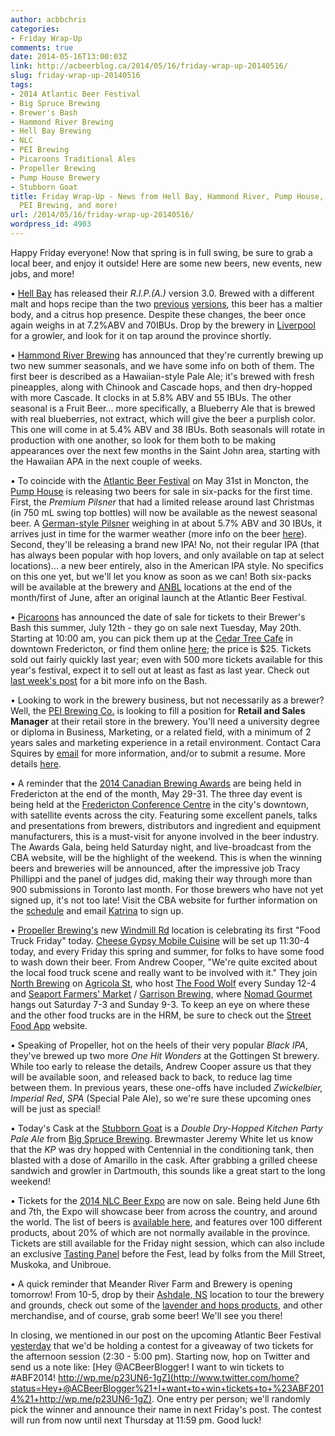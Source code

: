 ```yaml
---
author: acbbchris
categories:
- Friday Wrap-Up
comments: true
date: 2014-05-16T13:00:03Z
link: http://acbeerblog.ca/2014/05/16/friday-wrap-up-20140516/
slug: friday-wrap-up-20140516
tags:
- 2014 Atlantic Beer Festival
- Big Spruce Brewing
- Brewer's Bash
- Hammond River Brewing
- Hell Bay Brewing
- NLC
- PEI Brewing
- Picaroons Traditional Ales
- Propeller Brewing
- Pump House Brewery
- Stubborn Goat
title: Friday Wrap-Up - News from Hell Bay, Hammond River, Pump House, Picaroons,
  PEI Brewing, and more!
url: /2014/05/16/friday-wrap-up-20140516/
wordpress_id: 4903
---
```


Happy Friday everyone! Now that spring is in full swing, be sure to grab a local beer, and enjoy it outside! Here are some new beers, new events, new jobs, and more!

• [Hell Bay](http://www.hellbaybrewing.com/) has released their _R.I.P.(A.)_ version 3.0. Brewed with a different malt and hops recipe than the two [previous](http://atlanticcanadabeerblog.wordpress.com/2014/01/17/friday-wrap-up-20140117/) [versions](http://atlanticcanadabeerblog.wordpress.com/2014/03/07/friday-wrap-up-20140307/), this beer has a maltier body, and a citrus hop presence. Despite these changes, the beer once again weighs in at 7.2%ABV and 70IBUs. Drop by the brewery in [Liverpool](http://goo.gl/maps/OPq1P) for a growler, and look for it on tap around the province shortly.

• [Hammond River Brewing](https://www.facebook.com/hammondriverbrewery) has announced that they're currently brewing up two new summer seasonals, and we have some info on both of them. The first beer is described as a Hawaiian-style Pale Ale; it's brewed with fresh pineapples, along with Chinook and Cascade hops, and then dry-hopped with more Cascade. It clocks in at 5.8% ABV and 55 IBUs. The other seasonal is a Fruit Beer... more specifically, a Blueberry Ale that is brewed with real blueberries, not extract, which will give the beer a purplish color. This one will come in at 5.4% ABV and 38 IBUs. Both seasonals will rotate in production with one another, so look for them both to be making appearances over the next few months in the Saint John area, starting with the Hawaiian APA in the next couple of weeks.

• To coincide with the [Atlantic Beer Festival](http://atlanticbeerfestival.ca/) on May 31st in Moncton, the [Pump House](http://beer.pumphousebrewery.ca/) is releasing two beers for sale in six-packs for the first time. First, the _Premium Pilsner_ that had a limited release around last Christmas (in 750 mL swing top bottles) will now be available as the newest seasonal beer. A [German-style Pilsner](http://www.bjcp.org/2008styles/style02.php#1a) weighing in at about 5.7% ABV and 30 IBUs, it arrives just in time for the warmer weather (more info on the beer [here](http://atlanticcanadabeerblog.wordpress.com/2013/11/22/friday-wrap-up-20131122/)). Second, they'll be releasing a brand new IPA! No, not their regular IPA (that has always been popular with hop lovers, and only available on tap at select locations)... a new beer entirely, also in the American IPA style. No specifics on this one yet, but we'll let you know as soon as we can! Both six-packs will be available at the brewery and [ANBL](http://www.nbliquor.com/) locations at the end of the month/first of June, after an original launch at the Atlantic Beer Festival.

• [Picaroons](https://www.facebook.com/picaroons) has announced the date of sale for tickets to their Brewer's Bash this summer, July 12th - they go on sale next Tuesday, May 20th. Starting at 10:00 am, you can pick them up at the [Cedar Tree Cafe](https://www.facebook.com/cedartreecafe) in downtown Fredericton, or find them online [here](https://etixnow.com/events/brewers-bash-jul-12); the price is $25. Tickets sold out fairly quickly last year; even with 500 more tickets available for this year's festival, expect it to sell out at least as fast as last year. Check out [last week's post](http://atlanticcanadabeerblog.wordpress.com/2014/05/09/friday-wrap-up-20140509/) for a bit more info on the Bash.

• Looking to work in the brewery business, but not necessarily as a brewer? Well, the [PEI Brewing Co.](http://peibrewingcompany.com/) is looking to fill a position for **Retail and Sales Manager** at their retail store in the brewery. You'll need a university degree or diploma in Business, Marketing, or a related field, with a minimum of 2 years sales and marketing experience in a retail environment. Contact Cara Squires by [email](mailto:csquires<at>peibrewingcompany.com) for more information, and/or to submit a resume. More details [here](https://pbs.twimg.com/media/BnnAB59IAAMJ0_5.jpg:large).

• A reminder that the [2014 Canadian Brewing Awards](http://www.canadianbrewingawards.com/) are being held in Fredericton at the end of the month, May 29-31. The three day event is being held at the [Fredericton Conference Centre](http://www.frederictonconventions.ca/) in the city's downtown, with satellite events across the city. Featuring some excellent panels, talks and presentations from brewers, distributors and ingredient and equipment manufacturers, this is a must-visit for anyone involved in the beer industry. The Awards Gala, being held Saturday night, and live-broadcast from the CBA website, will be the highlight of the weekend. This is when the winning beers and breweries will be announced, after the impressive job Tracy Phillippi and the panel of judges did, making their way through more than 900 submissions in Toronto last month. For those brewers who have not yet signed up, it's not too late! Visit the CBA website for further information on the [schedule](http://www.canadianbrewingawards.com/schedule/) and email [Katrina](mailto:kristina<at>tapsmedia.ca) to sign up.

• [Propeller Brewing's](http://www.drinkpropeller.ca/) new [Windmill Rd](http://goo.gl/maps/R4UcZ) location is celebrating its first "Food Truck Friday" today. [Cheese Gypsy Mobile Cuisine](http://www.cheesegypsy.ca/) will be  set up 11:30-4 today, and every Friday this spring and summer, for folks to have some food to wash down their beer. From Andrew Cooper, "We're quite excited about the local food truck scene and really want to be involved with it." They join [North Brewing](http://www.northbrewing.ca/) on [Agricola St](http://goo.gl/maps/ep9HX), who host [The Food Wolf](http://www.thefoodwolf.com/) every Sunday 12-4 and [Seaport Farmers' Market](http://www.halifaxfarmersmarket.com/) / [Garrison Brewing](http://www.garrisonbrewing.com/), where [Nomad Gourmet](http://www.nomadgourmet.ca/) hangs out Saturday 7-3 and Sunday 9-3. To keep an eye on where these and the other food trucks are in the HRM, be sure to check out the [Street Food App](http://streetfoodapp.com/halifax) website.

• Speaking of Propeller, hot on the heels of their very popular _Black IPA_, they've brewed up two more _One Hit Wonders_ at the Gottingen St brewery. While too early to release the details, Andrew Cooper assure us that they will be available soon, and released back to back, to reduce lag time between them. In previous years, these one-offs have included _Zwickelbier,_ _Imperial Red_, _SPA_ (Special Pale Ale), so we're sure these upcoming ones will be just as special!

• Today's Cask at the [Stubborn Goat](http://www.stubborngoat.ca/) is a _Double Dry-Hopped Kitchen Party Pale Ale_ from [Big Spruce Brewing](http://www.bigspruce.ca/). Brewmaster Jeremy White let us know that the _KP_ was dry hopped with Centennial in the conditioning tank, then blasted with a dose of Amarillo in the cask. After grabbing a grilled cheese sandwich and growler in Dartmouth, this sounds like a great start to the long weekend!

• Tickets for the [2014 NLC Beer Expo](http://www.nlliquor.com/events/special-events/beer-expo-2014) are now on sale. Being held June 6th and 7th, the Expo will showcase beer from across the country, and around the world. The list of beers is [available here](http://www.nlliquor.com/events/special-events/~/media/Images/BeerExpo%202014/BE14%20Beer%20Expo%20Booklet%20web.ashx), and features over 100 different products, about 20% of which are not normally available in the province. Tickets are still available for the Friday night session, which can also include an exclusive [Tasting Panel](http://www.nlliquor.com/events/special-events/beer-expo-2014#Tasting%20Panel) before the Fest, lead by folks from the Mill Street, Muskoka, and Unibroue.

• A quick reminder that Meander River Farm and Brewery is opening tomorrow! From 10-5, drop by their [Ashdale, NS](https://maps.google.ca/maps?q=Meander+River+Farm+%26+Brewery,+Woodville+Road,+Mount+Uniacke,+NS&hl=en&sll=45.011419,-63.816833&sspn=0.321842,0.837021&oq=meander+&hq=Meander+River+Farm+%26+Brewery,&hnear=Woodville+Rd,+Mt+Uniacke,+Nova+Scotia+B0N+1Z0&t=m&z=14) location to tour the brewery and grounds, check out some of the [lavender and hops products](https://www.facebook.com/media/set/?set=a.450059421706705.101900.166978860014764&type=1), and other merchandise, and of course, grab some beer! We'll see you there!

In closing, we mentioned in our post on the upcoming Atlantic Beer Festival [yesterday](http://atlanticcanadabeerblog.wordpress.com/2014/05/15/details-on-the-2014-atlantic-beer-festival/) that we'd be holding a contest for a giveaway of two tickets for the afternoon session (2:30 - 5:00 pm). Starting now, hop on Twitter and send us a note like: [Hey @ACBeerBlogger! I want to win tickets to #ABF2014! http://wp.me/p23UN6-1gZ](http://www.twitter.com/home?status=Hey+@ACBeerBlogger%21+I+want+to+win+tickets+to+%23ABF2014%21+http://wp.me/p23UN6-1gZ). One entry per person; we'll randomly pick the winner and announce their name in next Friday's post. The contest will run from now until next Thursday at 11:59 pm. Good luck!
